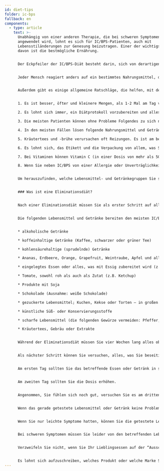 ```yaml
---
id: diet-tips
folder: ic-bps
fallback: en
components:
  - type: article
    text: >-
      Unabhängig von einer anderen Therapie, die bei schweren Symptomen
      angewendet wird, lohnt es sich für IC/BPS-Patienten, auch mit
      Lebensstiländerungen zur Genesung beizutragen. Einer der wichtigsten Teile
      davon ist die bestmögliche Ernährung.


      Der Eckpfeiler der IC/BPS-Diät besteht darin, sich von derartigen Nahrungsmitteln und Getränken fernzuhalten, die die Blase reizen können; das kann diesen Organ gut tun.


      Jeder Mensch reagiert anders auf ein bestimmtes Nahrungsmittel, daher gibt es keine einheitliche Diät, die für alle wirksam sein könnte. Dennoch gibt es viele Erfahrungen von Patienten, so dass es leicht ist, eine Liste von Lebensmittel und Getränken zu erstellen, die in den meisten Fällen die Symptome nicht auslösen – und der, die normalerweise Probleme machen.


      Außerdem gibt es einige allgemeine Ratschläge, die helfen, mit der Krankheit umzugehen.


      1. Es ist besser, öfter und kleinere Mengen, als 1-2 Mal am Tag viel zu essen.

      2. Es lohnt sich immer, ein Diätprotokoll vorzubereiten und alles aufzuschreiben, was man isst und trinkt.

      3. Die meisten Patienten können ohne Probleme Folgendes zu sich nehmen: Reis, Kartoffeln, Nudeln, Fleisch, Fisch und die meisten Gemüsen. Schon aus diesen Zutaten ist es einfach, eine richtige, nahrhafte und köstliche Mahlzeit zuzubereiten.

      4. In den meisten Fällen lösen folgende Nahrungsmittel und Getränke die Symptome aus: Koffein, Alkohol, kohlensäurehaltige (sprudelnde) Getränke, scharfe Speisen, Schokolade, Sauerrahm, Joghurt, Soja, verschiedene Obstsorten und Tomaten.

      5. Kräutertees und -brühe verursachen oft Reizungen. Es ist am besten, sie zu vermeiden, auch wenn bestimmte Quellen sie auf die Liste der empfohlenen Getränke setzen.

      6. Es lohnt sich, das Etikett und die Verpackung von allem, was Sie kaufen, zu lesen. Je kürzer die Zutatenliste ist, desto wahrscheinlicher ist es, dass es sicher verzehrt werden kann. Bestimmte Konservierungsstoffe (z. B. Nitrit) können Probleme bereiten – sie sind beispielsweise in verschiedenen Aufschnittsorten enthalten.

      7. Bei Vitaminen können Vitamin C (in einer Dosis von mehr als 500 mg/Tag) und B die Symptome auslösen. Wählen Sie nach Möglichkeit Produkte, die nur ein Vitamin oder ein essentielles Spurenelement enthalten, anstatt kombinierte Nahrungsergänzungsmittel zu kaufen.

      8. Wenn Sie neben IC/BPS von einer Allergie oder Unverträglichkeit leiden, müssen Sie auch von den betreffenden Inhaltsstoffen Abstand halten.


      Um herauszufinden, welche Lebensmittel- und Getränkegruppen Sie sicher zu sich nehmen können, wenden Sie eine Eliminationsdiät an.


      ### Was ist eine Eliminationsdiät?


      Nach einer Eliminationsdiät müssen Sie als erster Schritt auf alle Lebensmittel und Getränke verzichten, die den meisten IC/BPS-Patienten Probleme bereiten. (Siehe Liste unten.) Es ist wichtig, die Diät streng einzuhalten, und Sie müssen auf die Zutatenliste von Fertiggerichten achten, die Sie kaufen. Wenn Sie keine Symptome mehr haben, beginnen Sie mit der Einführung jedes Essens oder Getränks, das Sie gerne tu sich nehmen möchten; eins nach dem anderen und Stück für Stück. (Dies nennt man Provokationsphase.) Schreiben Sie alles in Ihrem Diätprotokoll auf und notieren Sie, wenn irgendwelche Symptome auftreten. Sobald Sie in der Lage sind, das Essen oder das Getränk zu bestimmen, das die Symptome auslöst, müssen Sie es aus Ihrer Ernährung beseitigen.


      Die folgenden Lebensmittel und Getränke bereiten den meisten IC/BPS-Patienten Probleme:


      * alkoholische Getränke

      * koffeinhaltige Getränke (Kaffee, schwarzer oder grüner Tee) 

      * kohlensäurehaltige (sprudelnde) Getränke

      * Ananas, Erdbeere, Orange, Grapefruit, Weintraube, Apfel und alle daraus hergestellten Getränke

      * eingelegtes Essen oder alles, was mit Essig zubereitet wird (z. B. Sauerkraut)

      * Tomate, sowohl roh als auch als Zutat (z.B. Ketchup)

      * Produkte mit Soja

      * Schokolade (Ausnahme: weiße Schokolade)

      * gezuckerte Lebensmittel; Kuchen, Kekse oder Torten – in großen Mengen

      * künstliche Süß- oder Konservierungsstoffe

      * scharfe Lebensmittel (die folgenden Gewürze vermeiden: Pfeffer, Paprika, Peperoni, Chili, Curry; Vanille, Zimt oder Nelken können auch Probleme bereiten)

      * Kräutertees, Gebräu oder Extrakte


      Während der Eliminationsdiät müssen Sie vier Wochen lang alles oben Aufgeführte, sowie alle anderen Zutaten vermeiden, von denen Sie persönlich glauben, dass sie die Symptome auslösen. Da muss man geduldig sein, da die Wirkung der Diät sich langsam zeigt.


      Als nächster Schritt können Sie versuchen, alles, was Sie beseitigen, nacheinander zu beseitigen. Jeder Test sollte drei Tage dauern.


      Am ersten Tag sollten Sie das betreffende Essen oder Getränk in sehr geringer Menge zu sich nehmen.


      Am zweiten Tag sollten Sie die Dosis erhöhen.


      Angenommen, Sie fühlen sich noch gut, versuchen Sie es am dritten Tag mit der Menge, die Sie normalerweise zu sivh nehmen würden.


      Wenn das gerade getestete Lebensmittel oder Getränk keine Probleme verursacht hat, können Sie es in Zukunft sicher zu sich nehmen.


      Wenn Sie nur leichte Symptome hatten, können Sie die getestete Lebensmittel oder Getränke trotzdem zu sich nehmen, jedoch nur in kleinen Mengen und sparsam.


      Bei schweren Symptomen müssen Sie leider von den betreffenden Lebensmittel oder Getränken Abstand halten. (Um die Symptome zu lindern, sollten Sie viel Wasser trinken.)


      Verzweifeln Sie nicht, wenn Sie Ihr Lieblingsessen auf der “Ausschlussliste” finden! Jeder IC/BPS-Patient reagiert anders auf ein bestimmtes Lebensmittel oder Getränk – es ist nicht ausgeschlossen, dass Sie das, was Sie lieben, nicht beseitigen müssen. (Tatsächlich können bestimmte IC/BPS-Patienten Kaffee trinken, auch wenn Koffein bei den meisten IC/BPS-Patienten Schmerzen verursacht.) Seien Sie jedoch geduldig: Befolgen Sie die Schritte immer genau und testen Sie alles drei Tage lang.


      Es lohnt sich aufzuschreiben, welches Produkt oder welche Marke Sie von einem bestimmten Lebensmittel gekauft haben. Auch die vollständige Zutatenliste von Produkten verschiedener Hersteller kann unterschiedlich sein – manchmal löst nicht das getestete Lebensmittel oder Getränk die Symptome aus, sondern eine der zusätzlichen Zutaten. In diesem Fall müssen Sie nur das Produkt meiden, das Probleme verursacht, nicht die Art des Lebensmittels oder Trinkens selbst.
---
```

